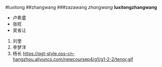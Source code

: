 #luxitong
##zhangwang
###zazawang
*zhangwang*
**luxitongzhangwang**
* 卢希童
* 张旺
* 吴省让
1. 刘奎
2. 李梦洋
3. 杨长
   https://qgt-style.oss-cn-hangzhou.aliyuncs.com/newcoursep4/g1/g1-2-2/tenor.gif
